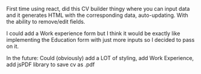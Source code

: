 First time using react, did this CV builder thingy where you can input data and it generates HTML with the corresponding data, auto-updating. With the ability to remove/edit fields.

I could add a Work experience form but I think it would be exactly like implementing the Education form with just more inputs so I decided to pass on it.

In the future: Could (obviously) add a LOT of styling, add Work Experience, add jsPDF library to save cv as .pdf

